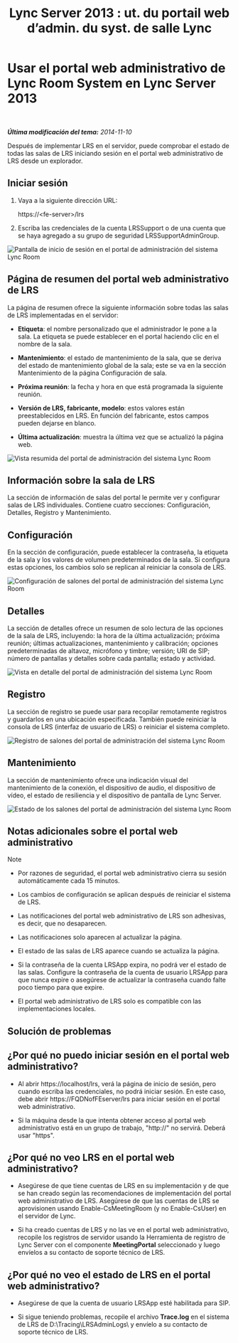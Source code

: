 ﻿---
title: "Lync Server 2013 : ut. du portail web d’admin. du syst. de salle Lync"
TOCTitle: Usar el portal web administrativo de Lync Room System
ms:assetid: c387b2a3-3e42-4642-af72-88126ed2820f
ms:mtpsurl: https://technet.microsoft.com/es-es/library/Dn743660(v=OCS.15)
ms:contentKeyID: 62269031
ms.date: 01/07/2017
mtps_version: v=OCS.15
ms.translationtype: HT
---

# Usar el portal web administrativo de Lync Room System en Lync Server 2013

 

_**Última modificación del tema:** 2014-11-10_

Después de implementar LRS en el servidor, puede comprobar el estado de todas las salas de LRS iniciando sesión en el portal web administrativo de LRS desde un explorador.

## Iniciar sesión

1.  Vaya a la siguiente dirección URL:
    
    https://\<fe-server\>/lrs

2.  Escriba las credenciales de la cuenta LRSSupport o de una cuenta que se haya agregado a su grupo de seguridad LRSSupportAdminGroup.

![Pantalla de inicio de sesión en el portal de administración del sistema Lync Room](images/Dn436326.050bcf70-2f3b-46b2-9b96-ebd12679b713(OCS.15).png "Pantalla de inicio de sesión en el portal de administración del sistema Lync Room")

## Página de resumen del portal web administrativo de LRS

La página de resumen ofrece la siguiente información sobre todas las salas de LRS implementadas en el servidor:

  - **Etiqueta**: el nombre personalizado que el administrador le pone a la sala. La etiqueta se puede establecer en el portal haciendo clic en el nombre de la sala.

  - **Mantenimiento**: el estado de mantenimiento de la sala, que se deriva del estado de mantenimiento global de la sala; este se va en la sección Mantenimiento de la página Configuración de sala.

  - **Próxima reunión**: la fecha y hora en que está programada la siguiente reunión.

  - **Versión de LRS, fabricante, modelo**: estos valores están preestablecidos en LRS. En función del fabricante, estos campos pueden dejarse en blanco.

  - **Última actualización**: muestra la última vez que se actualizó la página web.

![Vista resumida del portal de administración del sistema Lync Room](images/Dn743660.f829ce90-dd95-4725-bd94-6870c5dcf046(OCS.15).png "Vista resumida del portal de administración del sistema Lync Room")

## Información sobre la sala de LRS

La sección de información de salas del portal le permite ver y configurar salas de LRS individuales. Contiene cuatro secciones: Configuración, Detalles, Registro y Mantenimiento.

## Configuración

En la sección de configuración, puede establecer la contraseña, la etiqueta de la sala y los valores de volumen predeterminados de la sala. Si configura estas opciones, los cambios solo se replican al reiniciar la consola de LRS.

![Configuración de salones del portal de administración del sistema Lync Room](images/Dn743660.ab162e19-41ac-4991-9b2a-92575aa53eda(OCS.15).png "Configuración de salones del portal de administración del sistema Lync Room")

## Detalles

La sección de detalles ofrece un resumen de solo lectura de las opciones de la sala de LRS, incluyendo: la hora de la última actualización; próxima reunión; últimas actualizaciones, mantenimiento y calibración; opciones predeterminadas de altavoz, micrófono y timbre; versión; URI de SIP; número de pantallas y detalles sobre cada pantalla; estado y actividad.

![Vista en detalle del portal de administración del sistema Lync Room](images/Dn743660.2958bbba-db74-4670-a920-87fdfb2fc22d(OCS.15).png "Vista en detalle del portal de administración del sistema Lync Room")

## Registro

La sección de registro se puede usar para recopilar remotamente registros y guardarlos en una ubicación especificada. También puede reiniciar la consola de LRS (interfaz de usuario de LRS) o reiniciar el sistema completo.

![Registro de salones del portal de administración del sistema Lync Room](images/Dn743660.749aee71-deaa-4ace-a146-fe2b349f0f42(OCS.15).png "Registro de salones del portal de administración del sistema Lync Room")

## Mantenimiento

La sección de mantenimiento ofrece una indicación visual del mantenimiento de la conexión, el dispositivo de audio, el dispositivo de vídeo, el estado de resiliencia y el dispositivo de pantalla de Lync Server.

![Estado de los salones del portal de administración del sistema Lync Room](images/Dn743660.8cc644f8-8e3e-42d5-9079-045d8fe9daa7(OCS.15).png "Estado de los salones del portal de administración del sistema Lync Room")

## Notas adicionales sobre el portal web administrativo


> [!NOTE]
> <UL>
> <LI>
> <P>Por razones de seguridad, el portal web administrativo cierra su sesión automáticamente cada 15&nbsp;minutos.</P>
> <LI>
> <P>Los cambios de configuración se aplican después de reiniciar el sistema de LRS.</P>
> <LI>
> <P>Las notificaciones del portal web administrativo de LRS son adhesivas, es decir, que no desaparecen.</P>
> <LI>
> <P>Las notificaciones solo aparecen al actualizar la página.</P>
> <LI>
> <P>El estado de las salas de LRS aparece cuando se actualiza la página.</P>
> <LI>
> <P>Si la contraseña de la cuenta LRSApp expira, no podrá ver el estado de las salas. Configure la contraseña de la cuenta de usuario LRSApp para que nunca expire o asegúrese de actualizar la contraseña cuando falte poco tiempo para que expire.</P>
> <LI>
> <P>El portal web administrativo de LRS solo es compatible con las implementaciones locales.</P></LI></UL>



## Solución de problemas

## ¿Por qué no puedo iniciar sesión en el portal web administrativo?

  - Al abrir https://localhost/lrs, verá la página de inicio de sesión, pero cuando escriba las credenciales, no podrá iniciar sesión. En este caso, debe abrir https://FQDNofFEserver/lrs para iniciar sesión en el portal web administrativo.

  - Si la máquina desde la que intenta obtener acceso al portal web administrativo está en un grupo de trabajo, "http://" no servirá. Deberá usar "https".

## ¿Por qué no veo LRS en el portal web administrativo?

  - Asegúrese de que tiene cuentas de LRS en su implementación y de que se han creado según las recomendaciones de implementación del portal web administrativo de LRS. Asegúrese de que las cuentas de LRS se aprovisionen usando Enable-CsMeetingRoom (y no Enable-CsUser) en el servidor de Lync.

  - Si ha creado cuentas de LRS y no las ve en el portal web administrativo, recopile los registros de servidor usando la Herramienta de registro de Lync Server con el componente **MeetingPortal** seleccionado y luego envíelos a su contacto de soporte técnico de LRS.

## ¿Por qué no veo el estado de LRS en el portal web administrativo?

  - Asegúrese de que la cuenta de usuario LRSApp esté habilitada para SIP.

  - Si sigue teniendo problemas, recopile el archivo **Trace.log** en el sistema de LRS de D:\\Tracing\\LRSAdminLogs\\ y envíelo a su contacto de soporte técnico de LRS.

